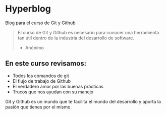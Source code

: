 # Hyperblog
Blog para el curso de Git y Github
> El curso de Git y Github es necesario para conocer una herramienta tan útil dentro de la industria del desarrollo de software.
> - Anónimo

## En este curso revisamos:
* Todos los comandos de git
* El flujo de trabajo de Github
* El verdadero amor por las buenas prácticas
* Trucos que nos ayudan con su manejo

Git y Github es un mundo que te facilita el mundo del desarrollo y aporta la pasión que tienes por el mismo.